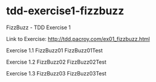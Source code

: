 # tdd-exercise1-fizzbuzz
FizzBuzz - TDD Exercise 1

Link to Exercise: http://tdd.pacroy.com/ex01_fizzbuzz.html

Exercise 1.1
FizzBuzz01
FizzBuzz01Test

Exercise 1.2
FizzBuzz02
FizzBuzz02Test

Exercise 1.3
FizzBuzz03
FizzBuzz03Test
